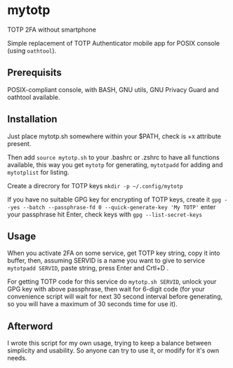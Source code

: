 # mytotp

TOTP 2FA without smartphone

Simple replacement of TOTP Authenticator mobile app for POSIX console (using `oathtool`).

## Prerequisits

POSIX-compliant console, with BASH, GNU utils, GNU Privacy Guard and oathtool available.

## Installation

Just place mytotp.sh somewhere within your $PATH, check is +x attribute present.

Then add `source mytotp.sh` to your .bashrc or .zshrc to have all functions available, this way you get `mytotp` for generating, `mytotpadd` for adding and `mytotplist` for listing.

Create a direcrory for TOTP keys `mkdir -p ~/.config/mytotp`

If you have no suitable GPG key for encrypting of TOTP keys, create it
`gpg --yes --batch --passphrase-fd 0 --quick-generate-key 'My TOTP'`
enter your passphrase hit Enter, check keys with 
`gpg --list-secret-keys` 

## Usage

When you activate 2FA on some service, get TOTP key string, copy it into buffer, then, assuming SERVID is a name you want to give to service `mytotpadd SERVID`, paste string, press Enter and Crtl+D .

For getting TOTP code for this service do `mytotp.sh SERVID`, unlock your GPG key with above passphrase, then wait for 6-digit code (for your convenience script will wait for next 30 second interval before generating, so you will have a maximum of 30 seconds time for use it).

## Afterword

I wrote this script for my own usage, trying to keep a balance between simplicity and usability. So anyone can try to use it, or modify for it's own needs.
